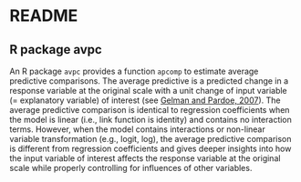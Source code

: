 README
================

## R package avpc

An R package `avpc` provides a function `apcomp` to estimate average
predictive comparisons. The average predictive is a predicted change in
a response variable at the original scale with a unit change of input
variable (= explanatory variable) of interest (see [Gelman and Pardoe,
2007](https://journals.sagepub.com/doi/10.1111/j.1467-9531.2007.00181.x)).
The average predictive comparison is identical to regression
coefficients when the model is linear (i.e., link function is identity)
and contains no interaction terms. However, when the model contains
interactions or non-linear variable transformation (e.g., logit, log),
the average predictive comparison is different from regression
coefficients and gives deeper insights into how the input variable of
interest affects the response variable at the original scale while
properly controlling for influences of other variables.
